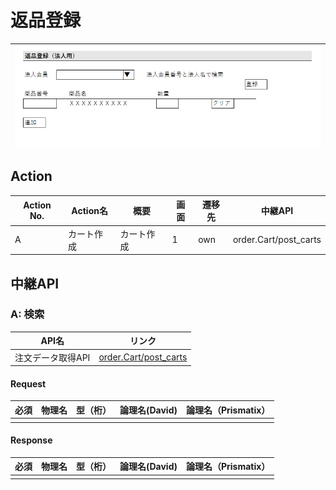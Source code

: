 # 返品登録
|![画面](../../../images/to_b_return.PNG)|
|:-:|

## Action

| Action No. | Action名 | 概要 | 画面 | 遷移先 | 中継API |
| --- | --- | --- | --- | --- | --- |
| A | カート作成 | カート作成 | 1 | own | order.Cart/post_carts |

## 中継API
### A: 検索

| API名 | リンク |
| --- | --- |
| 注文データ取得API | [order.Cart/post_carts](http://3.114.104.100/#/order.Cart/post_carts) |

#### Request

| 必須 | 物理名 | 型（桁） | 論理名(David) | 論理名（Prismatix） |
| --- | --- | --- | --- | --- |
| | | | | |

#### Response

| 必須 | 物理名 | 型（桁） | 論理名(David) | 論理名（Prismatix） |
| --- | --- | --- | --- | --- |
| | | | | |
